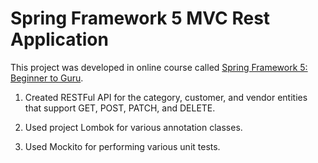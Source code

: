 # Spring Framework 5 MVC Rest Application

This project was developed in online course called [Spring Framework 5: Beginner to Guru](https://www.udemy.com/spring-framework-5-beginner-to-guru/).

1) Created RESTFul API for the category, customer, and vendor entities that support GET, POST, PATCH, and DELETE.

2) Used project Lombok for various annotation classes.

3) Used Mockito for performing various unit tests.
